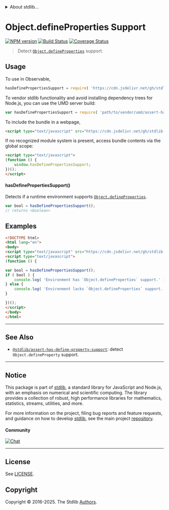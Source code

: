 <!--

@license Apache-2.0

Copyright (c) 2018 The Stdlib Authors.

Licensed under the Apache License, Version 2.0 (the "License");
you may not use this file except in compliance with the License.
You may obtain a copy of the License at

   http://www.apache.org/licenses/LICENSE-2.0

Unless required by applicable law or agreed to in writing, software
distributed under the License is distributed on an "AS IS" BASIS,
WITHOUT WARRANTIES OR CONDITIONS OF ANY KIND, either express or implied.
See the License for the specific language governing permissions and
limitations under the License.

-->


<details>
  <summary>
    About stdlib...
  </summary>
  <p>We believe in a future in which the web is a preferred environment for numerical computation. To help realize this future, we've built stdlib. stdlib is a standard library, with an emphasis on numerical and scientific computation, written in JavaScript (and C) for execution in browsers and in Node.js.</p>
  <p>The library is fully decomposable, being architected in such a way that you can swap out and mix and match APIs and functionality to cater to your exact preferences and use cases.</p>
  <p>When you use stdlib, you can be absolutely certain that you are using the most thorough, rigorous, well-written, studied, documented, tested, measured, and high-quality code out there.</p>
  <p>To join us in bringing numerical computing to the web, get started by checking us out on <a href="https://github.com/stdlib-js/stdlib">GitHub</a>, and please consider <a href="https://opencollective.com/stdlib">financially supporting stdlib</a>. We greatly appreciate your continued support!</p>
</details>

# Object.defineProperties Support

[![NPM version][npm-image]][npm-url] [![Build Status][test-image]][test-url] [![Coverage Status][coverage-image]][coverage-url] <!-- [![dependencies][dependencies-image]][dependencies-url] -->

> Detect [`Object.defineProperties`][mdn-define-properties] support.



<section class="usage">

## Usage

<!-- eslint-disable id-length -->

To use in Observable,

```javascript
hasDefinePropertiesSupport = require( 'https://cdn.jsdelivr.net/gh/stdlib-js/assert-has-define-properties-support@umd/browser.js' )
```

To vendor stdlib functionality and avoid installing dependency trees for Node.js, you can use the UMD server build:

```javascript
var hasDefinePropertiesSupport = require( 'path/to/vendor/umd/assert-has-define-properties-support/index.js' )
```

To include the bundle in a webpage,

```html
<script type="text/javascript" src="https://cdn.jsdelivr.net/gh/stdlib-js/assert-has-define-properties-support@umd/browser.js"></script>
```

If no recognized module system is present, access bundle contents via the global scope:

```html
<script type="text/javascript">
(function () {
    window.hasDefinePropertiesSupport;
})();
</script>
```

#### hasDefinePropertiesSupport()

Detects if a runtime environment supports [`Object.defineProperties`][mdn-define-properties].

<!-- eslint-disable id-length -->

```javascript
var bool = hasDefinePropertiesSupport();
// returns <boolean>
```

</section>

<!-- /.usage -->

<section class="examples">

## Examples

<!-- eslint no-undef: "error", id-length: "off" -->

```html
<!DOCTYPE html>
<html lang="en">
<body>
<script type="text/javascript" src="https://cdn.jsdelivr.net/gh/stdlib-js/assert-has-define-properties-support@umd/browser.js"></script>
<script type="text/javascript">
(function () {

var bool = hasDefinePropertiesSupport();
if ( bool ) {
    console.log( 'Environment has `Object.defineProperties` support.' );
} else {
    console.log( 'Environment lacks `Object.defineProperties` support.' );
}

})();
</script>
</body>
</html>
```

</section>

<!-- /.examples -->



<!-- Section for related `stdlib` packages. Do not manually edit this section, as it is automatically populated. -->

<section class="related">

* * *

## See Also

-   <span class="package-name">[`@stdlib/assert-has-define-property-support`][@stdlib/assert/has-define-property-support]</span><span class="delimiter">: </span><span class="description">detect `Object.defineProperty` support.</span>

</section>

<!-- /.related -->

<!-- Section for all links. Make sure to keep an empty line after the `section` element and another before the `/section` close. -->


<section class="main-repo" >

* * *

## Notice

This package is part of [stdlib][stdlib], a standard library for JavaScript and Node.js, with an emphasis on numerical and scientific computing. The library provides a collection of robust, high performance libraries for mathematics, statistics, streams, utilities, and more.

For more information on the project, filing bug reports and feature requests, and guidance on how to develop [stdlib][stdlib], see the main project [repository][stdlib].

#### Community

[![Chat][chat-image]][chat-url]

---

## License

See [LICENSE][stdlib-license].


## Copyright

Copyright &copy; 2016-2025. The Stdlib [Authors][stdlib-authors].

</section>

<!-- /.stdlib -->

<!-- Section for all links. Make sure to keep an empty line after the `section` element and another before the `/section` close. -->

<section class="links">

[npm-image]: http://img.shields.io/npm/v/@stdlib/assert-has-define-properties-support.svg
[npm-url]: https://npmjs.org/package/@stdlib/assert-has-define-properties-support

[test-image]: https://github.com/stdlib-js/assert-has-define-properties-support/actions/workflows/test.yml/badge.svg?branch=main
[test-url]: https://github.com/stdlib-js/assert-has-define-properties-support/actions/workflows/test.yml?query=branch:main

[coverage-image]: https://img.shields.io/codecov/c/github/stdlib-js/assert-has-define-properties-support/main.svg
[coverage-url]: https://codecov.io/github/stdlib-js/assert-has-define-properties-support?branch=main

<!--

[dependencies-image]: https://img.shields.io/david/stdlib-js/assert-has-define-properties-support.svg
[dependencies-url]: https://david-dm.org/stdlib-js/assert-has-define-properties-support/main

-->

[chat-image]: https://img.shields.io/gitter/room/stdlib-js/stdlib.svg
[chat-url]: https://app.gitter.im/#/room/#stdlib-js_stdlib:gitter.im

[stdlib]: https://github.com/stdlib-js/stdlib

[stdlib-authors]: https://github.com/stdlib-js/stdlib/graphs/contributors

[cli-section]: https://github.com/stdlib-js/assert-has-define-properties-support#cli
[cli-url]: https://github.com/stdlib-js/assert-has-define-properties-support/tree/cli
[@stdlib/assert-has-define-properties-support]: https://github.com/stdlib-js/assert-has-define-properties-support/tree/main

[umd]: https://github.com/umdjs/umd
[es-module]: https://developer.mozilla.org/en-US/docs/Web/JavaScript/Guide/Modules

[deno-url]: https://github.com/stdlib-js/assert-has-define-properties-support/tree/deno
[deno-readme]: https://github.com/stdlib-js/assert-has-define-properties-support/blob/deno/README.md
[umd-url]: https://github.com/stdlib-js/assert-has-define-properties-support/tree/umd
[umd-readme]: https://github.com/stdlib-js/assert-has-define-properties-support/blob/umd/README.md
[esm-url]: https://github.com/stdlib-js/assert-has-define-properties-support/tree/esm
[esm-readme]: https://github.com/stdlib-js/assert-has-define-properties-support/blob/esm/README.md
[branches-url]: https://github.com/stdlib-js/assert-has-define-properties-support/blob/main/branches.md

[stdlib-license]: https://raw.githubusercontent.com/stdlib-js/assert-has-define-properties-support/main/LICENSE

[mdn-define-properties]: https://developer.mozilla.org/en-US/docs/Web/JavaScript/Reference/Global_Objects/Object/defineProperties

<!-- <related-links> -->

[@stdlib/assert/has-define-property-support]: https://github.com/stdlib-js/assert-has-define-property-support/tree/umd

<!-- </related-links> -->

</section>

<!-- /.links -->
